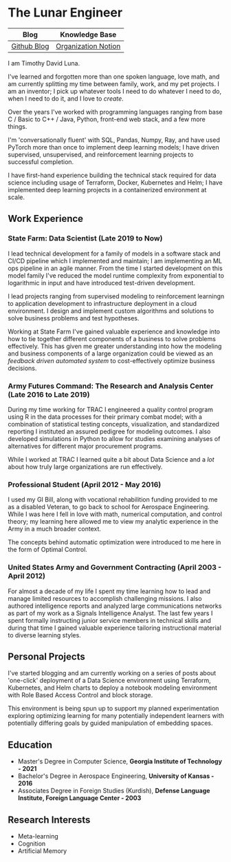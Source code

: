 # The Lunar Engineer

| Blog  | Knowledge Base  |
| ----  | --------------  |
| [Github Blog](https://lunarengineer.github.io/LunarEngineerBlog/)  | [Organization Notion](https://horse-jingle-e70.notion.site/Lunar-Engineering-7167a19ecfce44acb9d48d7e083a503c) |

I am Timothy David Luna.

I've learned and forgotten more than one spoken language, love math, and am currently splitting my time between family, work, and my pet projects.
I am an inventor; I pick up whatever tools I need to do whatever I need to do, when I need to do it, and I love to *create*.

Over the years I've worked with programming languages ranging from base C / Basic to C++ / Java, Python, front-end web stack, and a few more things.

I'm 'conversationally fluent' with SQL, Pandas, Numpy, Ray, and have used PyTorch more than once to implement deep learning models; I have driven supervised, unsupervised, and reinforcement learning projects to successful completion.

I have first-hand experience building the technical stack required for data science including usage of Terraform, Docker, Kubernetes and Helm; I have implemented deep learning projects in a containerized environment at scale.

## Work Experience

### State Farm: Data Scientist (Late 2019 to Now)

I lead technical development for a family of models in a software stack and CI/CD pipeline which I implemented and maintain; I am implementing an ML ops pipeline in an agile manner. From the time I started development on this model family I've reduced the model runtime complexity from exponential to logarithmic in input and have introduced test-driven development.

I lead projects ranging from supervised modeling to reinforcement learningn to application development to infrastructure deployment in a cloud environment. I design and implement custom algorithms and solutions to solve business problems and test hypotheses.

Working at State Farm I've gained valuable experience and knowledge into how to tie together different components of a business to solve problems effectively. This has given me greater understanding into how the modeling and business components of a large organization could be viewed as an *feedback driven automated system* to cost-effectively optimize business decisions.

### Army Futures Command: The Research and Analysis Center (Late 2016 to Late 2019)

During my time working for TRAC I engineered a quality control program using R in the data processes for their primary combat model; with a combination of statistical testing concepts, visualization, and standardized reporting I instituted an assured pedigree for modeling outcomes. I also developed simulations in Python to allow for studies examining analyses of alternatives for different major procurement programs.

While I worked at TRAC I learned quite a bit about Data Science and a *lot* about how truly large organizations are run effectively.

### Professional Student (April 2012 - May 2016)

I used my GI Bill, along with vocational rehabilition funding provided to me as a disabled Veteran, to go back to school for Aerospace Engineering. While I was here I fell in love with math, numerical computation, and control theory; my learning here allowed me to view my analytic experience in the Army in a much broader context.

The concepts behind automatic optimization were introduced to me here in the form of Optimal Control.

### United States Army and Government Contracting (April 2003 - April 2012)

For almost a decade of my life I spent my time learning how to lead and manage limited resources to accomplish challenging missions. I also authored intelligence reports and analyzed large communications networks as part of my work as a Signals Intelligence Analyst. The last few years I spent formally instructing junior service members in technical skills and during that time I gained valuable experience tailoring instructional material to diverse learning styles.

## Personal Projects

I've started blogging and am currently working on a series of posts about 'one-click' deployment of a Data Science environment using Terraform, Kubernetes, and Helm charts to deploy a notebook modeling environment with Role Based Access Control and block storage.

This environment is being spun up to support my planned experimentation exploring optimizing learning for many potentially independent learners with potentially differing goals by guided manipulation of embedding spaces.

## Education

* Master's Degree in Computer Science, **Georgia Institute of Technology - 2021**
* Bachelor's Degree in Aerospace Engineering, **University of Kansas - 2016**
* Associates Degree in Foreign Studies (Kurdish), **Defense Language Institute, Foreign Language Center - 2003**

## Research Interests

* Meta-learning
* Cognition
* Artificial Memory
